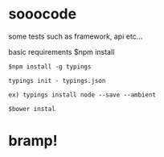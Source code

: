 # sooocode
some tests such as framework, api etc...

basic requirements
	$npm install

	$npm install -g typings
	
	typings init - typings.json
	
	ex) typings install node --save --ambient

	$bower instal



# bramp!

	